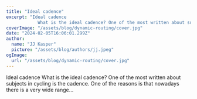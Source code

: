 ```yaml
---
title: "Ideal cadence"
excerpt: "Ideal cadence
            What is the ideal cadence? One of the most written about subjects in cycling is the cadence. One of the reasons is that nowadays there is a very wide range…"
coverImage: "/assets/blog/dynamic-routing/cover.jpg"
date: "2024-02-05T16:06:01.299Z"
author:
  name: "JJ Kasper"
  picture: "/assets/blog/authors/jj.jpeg"
ogImage:
  url: "/assets/blog/dynamic-routing/cover.jpg"
---
```


Ideal cadence
            What is the ideal cadence? One of the most written about subjects in cycling is the cadence. One of the reasons is that nowadays there is a very wide range…